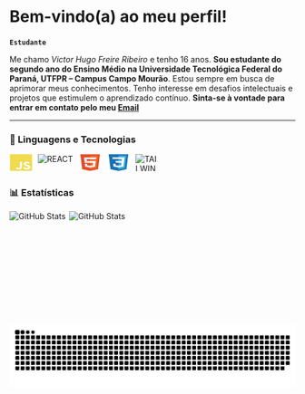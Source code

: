 # Bem-vindo(a) ao meu perfil!

**`Estudante`**

Me chamo *Victor Hugo Freire Ribeiro* e tenho 16 anos. **Sou estudante do segundo ano do Ensino Médio na Universidade Tecnológica Federal do Paraná, UTFPR – Campus Campo Mourão**. Estou sempre em busca de aprimorar meus conhecimentos. Tenho interesse em desafios intelectuais e projetos que estimulem o aprendizado contínuo. **Sinta-se à vontade para entrar em contato pelo meu [Email](mailto:victor.torugo.freire@gmail.com)**

--- 

### 🤖 Linguagens e Tecnologias
  <img
   align="left"
   style="padding-right: 10px;"
   alt="Js"
   height="30"
   width="40"
   src="https://raw.githubusercontent.com/devicons/devicon/master/icons/javascript/javascript-plain.svg">
   
  <img
   align="left"
   style="padding-right: 10px;" 
   alt="REACT"
   height="30"
   src="https://cdn.jsdelivr.net/gh/devicons/devicon@latest/icons/react/react-original.svg" />
   
  <img
   align="left"
   style="padding-right: 10px;" 
   alt="HTML"
   height="30"
   width="40" 
   src="https://raw.githubusercontent.com/devicons/devicon/master/icons/html5/html5-original.svg">
   
  <img 
   align="left"
   style="padding-right: 10px;" 
   alt="CSS"
   height="30"
   width="40"
   src="https://raw.githubusercontent.com/devicons/devicon/master/icons/css3/css3-original.svg">
   
  <img
   align="left"
   style="padding-right: 10px;" 
   alt="TAILWINDCSS" 
   height="30" 
   width="40" 
   src="https://cdn.jsdelivr.net/gh/devicons/devicon@latest/icons/tailwindcss/tailwindcss-original.svg" />
   
   <br>
   <br>

   ### 📊 Estatísticas

<p>
  <img 
    align="left"
    alt="GitHub Stats" 
    height="200" 
    style="padding-right: 6px;" 
    src="https://github-readme-stats.vercel.app/api?username=Victor-Hugo-Freire&show_icons=true&theme=dark&include_all_commits=true&locale=pt-br" 
  />

<img  
      align="left"
      alt="GitHub Stats" 
      height="200" 
      src="https://github-readme-stats.vercel.app/api/top-langs/?username=Victor-Hugo-Freire&theme=dark&layout=compact&custom_title=Tecnologias&langs_count=9" 
  />

</p>
 
<picture align="center">
  <source media="(prefers-color-scheme: dark)" srcset="https://raw.githubusercontent.com/Victor-Hugo-Freire/Victor-Hugo-Freire/output/github-contribution-grid-snake-dark.svg">
  <source media="(prefers-color-scheme: light)" srcset="https://raw.githubusercontent.com/Victor-Hugo-Freire/Victor-Hugo-Freire/output/github-contribution-grid-snake-dark.svg">
  <img align="center" alt="github contribution grid snake animation" src="https://raw.githubusercontent.com/Victor-Hugo-Freire/Victor-Hugo-Freire/output/github-contribution-grid-snake.svg">
</picture>
